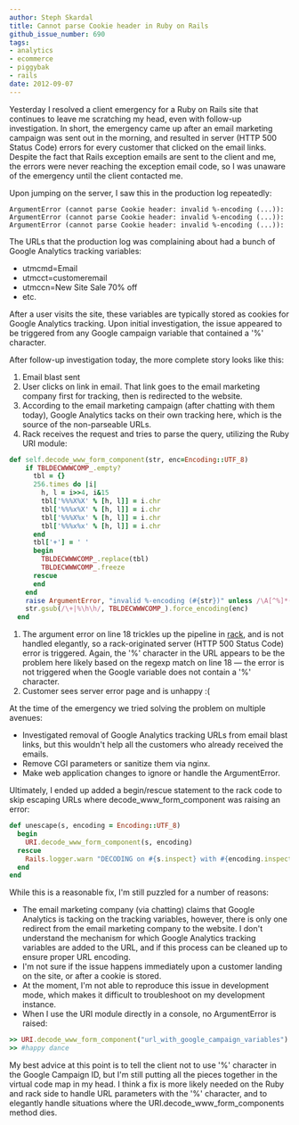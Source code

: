 ```yaml
---
author: Steph Skardal
title: Cannot parse Cookie header in Ruby on Rails
github_issue_number: 690
tags:
- analytics
- ecommerce
- piggybak
- rails
date: 2012-09-07
---
```




Yesterday I resolved a client emergency for a Ruby on Rails site that continues to leave me scratching my head, even with follow-up investigation. In short, the emergency came up after an email marketing campaign was sent out in the morning, and resulted in server (HTTP 500 Status Code) errors for every customer that clicked on the email links. Despite the fact that Rails exception emails are sent to the client and me, the errors were never reaching the exception email code, so I was unaware of the emergency until the client contacted me.

Upon jumping on the server, I saw this in the production log repeatedly:

```
ArgumentError (cannot parse Cookie header: invalid %-encoding (...)):
ArgumentError (cannot parse Cookie header: invalid %-encoding (...)):
ArgumentError (cannot parse Cookie header: invalid %-encoding (...)):
```

The URLs that the production log was complaining about had a bunch of Google Analytics tracking variables:

- utmcmd=Email
- utmcct=customeremail
- utmccn=New Site Sale 70% off
- etc.

After a user visits the site, these variables are typically stored as cookies for Google Analytics tracking. Upon initial investigation, the issue appeared to be triggered from any Google campaign variable that contained a '%' character.

After follow-up investigation today, the more complete story looks like this:

1. Email blast sent
1. User clicks on link in email. That link goes to the email marketing company first for tracking, then is redirected to the website.
1. According to the email marketing campaign (after chatting with them today), Google Analytics tacks on their own tracking here, which is the source of the non-parseable URLs.
1. Rack receives the request and tries to parse the query, utilizing the Ruby URI module:

```ruby
def self.decode_www_form_component(str, enc=Encoding::UTF_8)
    if TBLDECWWWCOMP_.empty?
      tbl = {} 
      256.times do |i|
        h, l = i>>4, i&15 
        tbl['%%%X%X' % [h, l]] = i.chr
        tbl['%%%x%X' % [h, l]] = i.chr
        tbl['%%%X%x' % [h, l]] = i.chr
        tbl['%%%x%x' % [h, l]] = i.chr
      end  
      tbl['+'] = ' '
      begin
        TBLDECWWWCOMP_.replace(tbl)
        TBLDECWWWCOMP_.freeze
      rescue
      end  
    end  
    raise ArgumentError, "invalid %-encoding (#{str})" unless /\A[^%]*(?:%\h\h[^%]*)*\z/ =~ str
    str.gsub(/\+|%\h\h/, TBLDECWWWCOMP_).force_encoding(enc)
  end 
```

1. The argument error on line 18 trickles up the pipeline in [rack](http://rack.github.com/), and is not handled elegantly, so a rack-originated server (HTTP 500 Status Code) error is triggered. Again, the '%' character in the URL appears to be the problem here likely based on the regexp match on line 18 — the error is not triggered when the Google variable does not contain a '%' character.
1. Customer sees server error page and is unhappy :(

At the time of the emergency we tried solving the problem on multiple avenues:

- Investigated removal of Google Analytics tracking URLs from email blast links, but this wouldn't help all the customers who already received the emails.
- Remove CGI parameters or sanitize them via nginx.
- Make web application changes to ignore or handle the ArgumentError.

Ultimately, I ended up added a begin/rescue statement to the rack code to skip escaping URLs where decode_www_form_component was raising an error:

```ruby
def unescape(s, encoding = Encoding::UTF_8)
  begin
    URI.decode_www_form_component(s, encoding)
  rescue
    Rails.logger.warn "DECODING on #{s.inspect} with #{encoding.inspect} FAILING."
  end 
end 
```

While this is a reasonable fix, I'm still puzzled for a number of reasons:

- The email marketing company (via chatting) claims that Google Analytics is tacking on the tracking variables, however, there is only one redirect from the email marketing company to the website. I don't understand the mechanism for which Google Analytics tracking variables are added to the URL, and if this process can be cleaned up to ensure proper URL encoding.
- I'm not sure if the issue happens immediately upon a customer landing on the site, or after a cookie is stored.
- At the moment, I'm not able to reproduce this issue in development mode, which makes it difficult to troubleshoot on my development instance.
- When I use the URI module directly in a console, no ArgumentError is raised:

```ruby
>> URI.decode_www_form_component("url_with_google_campaign_variables")
>> #happy dance
```

My best advice at this point is to tell the client not to use '%' character in the Google Campaign ID, but I'm still putting all the pieces together in the virtual code map in my head. I think a fix is more likely needed on the Ruby and rack side to handle URL parameters with the '%' character, and to elegantly handle situations where the URI.decode_www_form_components method dies.


